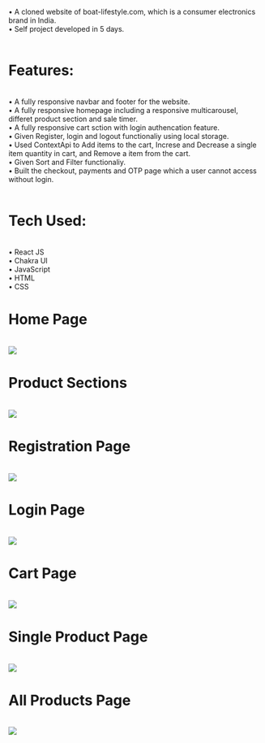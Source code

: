 • A cloned website of boat-lifestyle.com, which is a consumer electronics brand in India. <br>
• Self project developed in 5 days.
<br>
<br>

<h1>Features:</h1><br>
• A fully responsive navbar and footer for the website. <br>
• A fully responsive homepage including a responsive multicarousel, differet product section and sale timer.<br>
• A fully responsive cart sction with login authencation feature. <br>
• Given Register, login and logout functionaliy using local storage. <br>
• Used ContextApi to Add items to the cart, Increse and Decrease a single item quantity in cart, and Remove a item from the cart. <br>
• Given Sort and Filter functionaliy. <br>
• Built the checkout, payments and OTP page which a user cannot access without login.
<br>
<br>
<h1>Tech Used:</h1> <br>
• React JS<br>
• Chakra UI <br>
• JavaScript<br>
• HTML <br>
• CSS <br>

<h1>Home Page</h1>
<br>
<img src="https://github.com/SunilHooda/boAt-Lifestyle.com-Clone/blob/main/boat-lifestyle/public/Homepage.png">
<br>
<h1>Product Sections</h1>
<br>
<img src="https://github.com/SunilHooda/boAt-Lifestyle.com-Clone/blob/main/boat-lifestyle/public/ProductsSections.png">
<br>
<h1>Registration Page</h1>
<br>
<img src="https://github.com/SunilHooda/boAt-Lifestyle.com-Clone/blob/main/boat-lifestyle/public/Register-Page.png">
<br>
<h1>Login Page</h1>
<br>
<img src="https://github.com/SunilHooda/boAt-Lifestyle.com-Clone/blob/main/boat-lifestyle/public/Login-Page.png">
<br>
<h1>Cart Page</h1>
<br>
<img src="https://github.com/SunilHooda/boAt-Lifestyle.com-Clone/blob/main/boat-lifestyle/public/Cart-Section.png">
<br>
<h1>Single Product Page</h1>
<br>
<img src="https://github.com/SunilHooda/boAt-Lifestyle.com-Clone/blob/main/boat-lifestyle/public/Single-Product-%20Page.png">
<br>
<h1>All Products Page</h1>
<br>
<img src="https://github.com/SunilHooda/boAt-Lifestyle.com-Clone/blob/main/boat-lifestyle/public/All-Products-Page.png">
<br>
